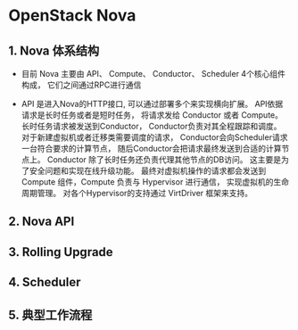 # OpenStack Nova

## 1. Nova 体系结构

* 目前 Nova 主要由 API、 Compute、 Conductor、 Scheduler 4个核心组件构成， 它们之间通过RPC进行通信

* API 是进入Nova的HTTP接口, 可以通过部署多个来实现横向扩展。 API依据请求是长时任务或者是短时任务， 将请求发给 Conductor 或者 Compute。 长时任务请求被发送到Conductor， Conductor负责对其全程跟踪和调度。 对于新建虚拟机或者迁移类需要调度的请求， Conductor会向Scheduler请求一台符合要求的计算节点， 随后Conductor会把请求最终发送到合适的计算节点上。 Conductor 除了长时任务还负责代理其他节点的DB访问。 这主要是为了安全问题和实现在线升级功能。 最终对虚拟机操作的请求都会发送到 Compute 组件，Compute 负责与 Hypervisor 进行通信， 实现虚拟机的生命周期管理。 对各个Hypervisor的支持通过 VirtDriver 框架来支持。

## 2. Nova API

## 3. Rolling Upgrade

## 4. Scheduler

## 5. 典型工作流程